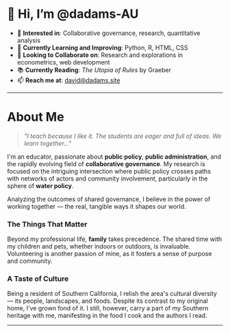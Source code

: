# 👋 Hi, I’m **@dadams-AU**

- 👀 **Interested in**: Collaborative governance, research, quantitative analysis
- 🌱 **Currently Learning and Improving**: Python, R, HTML, CSS
- 💞️ **Looking to Collaborate on**: Research and explorations in econometrics, web development 
- 📚 **Currently Reading**: _The Utopia of Rules_ by Graeber
- 📫 **Reach me at**: david@dadams.site

---

# **About Me**
> _"I teach because I like it. The students are eager and full of ideas. We learn together..."_

I'm an educator, passionate about **public policy**, **public administration**, and the rapidly evolving field of **collaborative governance**. My research is focused on the intriguing intersection where public policy crosses paths with networks of actors and community involvement, particularly in the sphere of **water policy**. 

Analyzing the outcomes of shared governance, I believe in the power of working together — the real, tangible ways it shapes our world.

### **The Things That Matter**
Beyond my professional life, **family** takes precedence. The shared time with my children and pets, whether indoors or outdoors, is invaluable. Volunteering is another passion of mine, as it fosters a sense of purpose and community.

### **A Taste of Culture**
Being a resident of Southern California, I relish the area's cultural diversity — its people, landscapes, and foods. Despite its contrast to my original home, I've grown fond of it. I still, however, carry a part of my Southern heritage with me, manifesting in the food I cook and the authors I read.

---

